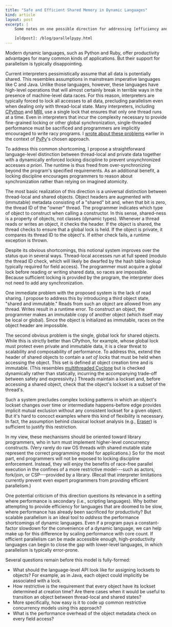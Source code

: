 ```yaml
---
title: "Safe and Efficient Shared Memory in Dynamic Languages"
kind: article
layout: post
excerpt: |
    Some notes on one possible direction for addressing [efficiency and correctness issues with parallelism in interpreters for dynamic (scripting) languages][oldpost]. I propose that the problem be addressed at the language level via a dynamic enforcement of locking discipline. This approach has the ancillary benefit of discouraging programmers from ignoring potential concurrency bugs.

    [oldpost]: /blog/parallelpypy.html
---
```

Modern dynamic languages, such as Python and Ruby, offer productivity advantages for many common kinds of applications. But their support for parallelism is typically disappointing.

Current interpreters pessimistically assume that all data is potentially shared. This resembles assumptions in mainstream imperative languages like C and Java. Unlike those languages, however, these languages have high-level operations that will almost certainly break in terrible ways in the presence of machine-level data races. For this reason, interpreters are typically forced to lock all accesses to all data, precluding parallelism even when dealing only with thread-local state. Many interpreters, including [CPython][] and [MRI][], use a single lock that ensures that only one thread runs at a time. Even in interpreters that incur the complexity necessary to provide fine-grained locking or other global synchronization, single-threaded performance must be sacrificed and programmers are implicitly encouraged to write racy programs. I [wrote about these problems][oldpost] earlier in the context of [PyPy][]'s chosen approach.

[PyPy]: http://pypy.org/
[MRI]: http://www.ruby-lang.org/
[CPython]: http://python.org
[oldpost]: /blog/parallelpypy.html

To address this common shortcoming, I propose a straightforward language-level distinction between thread-local and private data together with a dynamically enforced locking discipline to prevent unsynchronized accesses *a priori*. The runtime is thus freed from over-synchronizing beyond the program's specified requirements. As an additional benefit, a locking discipline encourages programmers to reason about synchronization rather than relying on imagined atomicity.

The most basic realization of this direction is a universal distinction between thread-local and shared objects. Object headers are augmented with (immutable) metadata consisting of a "shared" bit and, when that bit is zero, the thread ID of the "owner" thread. The programmer indicates which type of object to construct when calling a constructor. In this sense, shared-ness is a property of objects, not classes (dynamic types). Whenever a thread reads or writes an object, it checks the header. If the object is shared, the thread checks to ensure that a global lock is held. If the object is private, it compares its thread ID to the object's. If either check fails, a runtime exception is thrown.

Despite its obvious shortcomings, this notional system improves over the status quo in several ways. Thread-local accesses run at full speed (modulo the thread ID check, which will likely be dwarfed by the hash table lookup typically required for field access). The programmer must acquire a global lock before reading or writing shared data, so races are impossible. Because sufficient locking is provided by the program, the interpreter does not need to add any synchronization.

One immediate problem with the proposed system is the lack of read sharing. I propose to address this by introducing a third object state, "shared and immutable." Reads from such an object are allowed from any thread. Writes result in a runtime error. To construct an object, the programmer makes an immutable copy of another object (which itself may be local or global). Since the object is initialized as immutable, races on the object header are impossible.

The second obvious problem is the single, global lock for shared objects. While this is strictly better than CPython, for example, whose global lock must protect even private and immutable data, it is a clear threat to scalability and composability of performance. To address this, extend the header of shared objects to contain a *set of locks* that must be held when accessing the object. This set is defined at object creation time and is immutable. (This resembles [multithreaded Cyclone][cyclone] but is checked dynamically rather than statically, incurring the accompanying trade-off between safety and expressivity.) Threads maintain a lockset and, before accessing a shared object, check that the object's lockset is a subset of the thread's.

[cyclone]: http://dl.acm.org/citation.cfm?id=604177

Such a system precludes complex locking patterns in which an object's lockset changes over time or intermediate happens-before edge provides implicit mutual exclusion without any consistent lockset for a given object. But it's hard to concoct examples where this kind of flexibility is necessary. In fact, the assumption behind classical lockset analysis (e.g., [Eraser][]) is sufficient to justify this restriction.

[eraser]: http://dl.acm.org/citation.cfm?id=265927

In my view, these mechanisms should be oriented toward library programmers, who in turn must implement higher-level concurrency constructs. (Very rarely do raw OS threads with shared mutable state represent the correct programming model for applications.) So for the most part, end programmers will not be exposed to locking discipline enforcement. Instead, they will enjoy the benefits of race-free parallel execution in the confines of a more restrictive model---such as actors, fork/join, or CSP---provided by a library. (Recall that interpreter limitations currently prevent even expert programmers from providing efficient parallelism.)

One potential criticism of this direction questions its relevance in a setting where performance is secondary (i.e., scripting languages). Why bother attempting to provide efficiency for languages that are doomed to be slow, where performance has already been sacrificed for productivity? But scalable parallelism is an ideal tool to *address* the performance shortcomings of dynamic languages. Even if a program pays a constant-factor slowdown for the convenience of a dynamic language, we can help make up for this difference by scaling performance with core count. If efficient parallelism can be made accessible enough, high-productivity languages can begin to close the gap with lower-level languages, in which parallelism is typically error-prone.

Several questions remain before this model is fully-formed:

* What should the language-level API look like for assigning locksets to objects? For example, as in Java, each object could implicitly be associated with a lock.
* How restrictive is the requirement that every object have its lockset determined at creation time? Are there cases when it would be useful to transition an object between thread-local and shared states?
* More specifically, how easy is it to code up common restrictive concurrency models using this approach?
* What is the performance overhead of the object metadata check on every field access?

